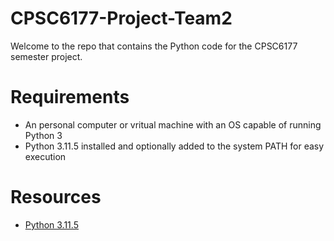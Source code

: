 # CPSC6177-Project-Team2
Welcome to the repo that contains the Python code for the CPSC6177 semester project.
# Requirements
- An personal computer or vritual machine with an OS capable of running Python 3
- Python 3.11.5 installed and optionally added to the system PATH for easy execution
# Resources
- [Python 3.11.5](https://www.python.org/downloads/release/python-3115/)
